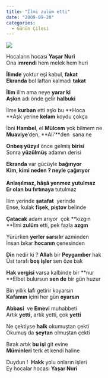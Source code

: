 ```yaml
---
title: "İlmi zulüm etti"
date: "2009-09-20"
categories: 
  - Günün Çilesi
---
```


![](/uploads/image/yasar_nuri.jpg)

Hocaların hocası **Yaşar Nuri**  
Ona i**mrendi** hem melek hem huri

**İlimde** yoktur eşi kabul, **fakat  
Ekranda** bol laftan kalmadı **takat**

**İlim** ilim ama neye **yarar ki   
Aşkın** adı önde gelir **halbuki**  

İlme **kurban** etti aşkı bu **Hoca  
**Aşk yerine **kelam** koydu çokça

İbni **Hambel**, el **Mülcem** yok bilmem ne  
**Muaviye**’den, **Ali’**den  sana ne

**Onbeş yüzyıl** önce gelmiş **birisi**  
Sonra **yüzülmüş** adamın derisi

**Ekranda** var gücüyle **bağırıyor  
**Kim, **kimi** neden ? **neyle** çağırıyor  
   
Anlaşılmaz, **hâşâ** yenmez yutulmaz  
Er olan bu f**ırtınaya** tutulmaz

İlim yerinde **şatafat**  yerinde  
Ense, kulak **fişek, piştov** belinde

**Çatacak** adam arıyor  çok **kızgın  
**İlmi **zulüm** etti, pek fazla **azgın**

Yürürken **yerler sarsılır** azminden  
İnsan bıkar **hocanın** çenesinden

**Din** nedir ki ? **Allah** bir **Peygamber** hak  
Üst tarafı **boş işler** sen öze bak

**Hak vergisi** varsa kalbinde bir **nur  
**Elbet bulursun **sen de** bir gün huzur

Bin yıllık **laf**ı getirir koyarsın  
**Kafamın** içini her gün **oyarsın**

**Abbasi**  ve **Emevi** muhabbeti  
Artık **yetti,** artık yetti, çok **yetti**

Ne çektiyse **halk** okumuştan çekti  
Okumuş da **şeytan** olmuştan çekti

Bırak artık **bu işi** git evine  
**Müminleri** terk et kendi haline

Duydun !  **Hakk** yolu onların işleri  
Ey hocalar hocası **Yaşar Nuri**
